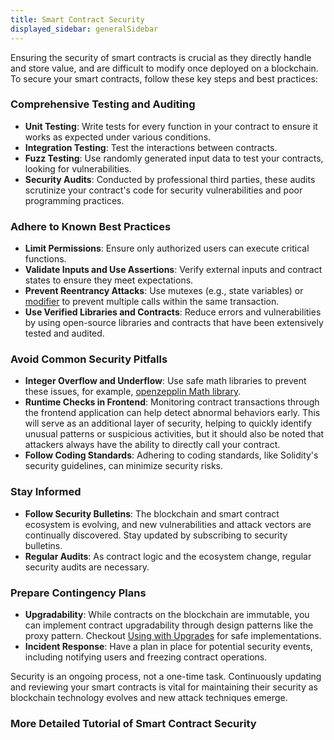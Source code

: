 ```yaml
---
title: Smart Contract Security
displayed_sidebar: generalSidebar
---
```


Ensuring the security of smart contracts is crucial as they directly handle and store value, and are difficult to modify once deployed on a blockchain. To secure your smart contracts, follow these key steps and best practices:

### Comprehensive Testing and Auditing
- **Unit Testing**: Write tests for every function in your contract to ensure it works as expected under various conditions.
- **Integration Testing**: Test the interactions between contracts.
- **Fuzz Testing**: Use randomly generated input data to test your contracts, looking for vulnerabilities.
- **Security Audits**: Conducted by professional third parties, these audits scrutinize your contract's code for security vulnerabilities and poor programming practices.

### Adhere to Known Best Practices
- **Limit Permissions**: Ensure only authorized users can execute critical functions.
- **Validate Inputs and Use Assertions**: Verify external inputs and contract states to ensure they meet expectations.
- **Prevent Reentrancy Attacks**: Use mutexes (e.g., state variables) or [modifier](https://docs.openzeppelin.com/contracts/5.x/api/utils#ReentrancyGuard) to prevent multiple calls within the same transaction.
- **Use Verified Libraries and Contracts**: Reduce errors and vulnerabilities by using open-source libraries and contracts that have been extensively tested and audited.

### Avoid Common Security Pitfalls
- **Integer Overflow and Underflow**: Use safe math libraries to prevent these issues, for example, [openzepplin Math library](https://docs.openzeppelin.com/contracts/5.x/api/utils#math).
- **Runtime Checks in Frontend**: Monitoring contract transactions through the frontend application can help detect abnormal behaviors early. This will serve as an additional layer of security, helping to quickly identify unusual patterns or suspicious activities, but it should also be noted that attackers always have the ability to directly call your contract.
- **Follow Coding Standards**: Adhering to coding standards, like Solidity's security guidelines, can minimize security risks.

### Stay Informed
- **Follow Security Bulletins**: The blockchain and smart contract ecosystem is evolving, and new vulnerabilities and attack vectors are continually discovered. Stay updated by subscribing to security bulletins.
- **Regular Audits**: As contract logic and the ecosystem change, regular security audits are necessary.

### Prepare Contingency Plans
- **Upgradability**: While contracts on the blockchain are immutable, you can implement contract upgradability through design patterns like the proxy pattern. Checkout [Using with Upgrades](https://docs.openzeppelin.com/contracts/5.x/upgradeable) for safe implementations.
- **Incident Response**: Have a plan in place for potential security events, including notifying users and freezing contract operations.

Security is an ongoing process, not a one-time task. Continuously updating and reviewing your smart contracts is vital for maintaining their security as blockchain technology evolves and new attack techniques emerge.

### More Detailed Tutorial of Smart Contract Security
